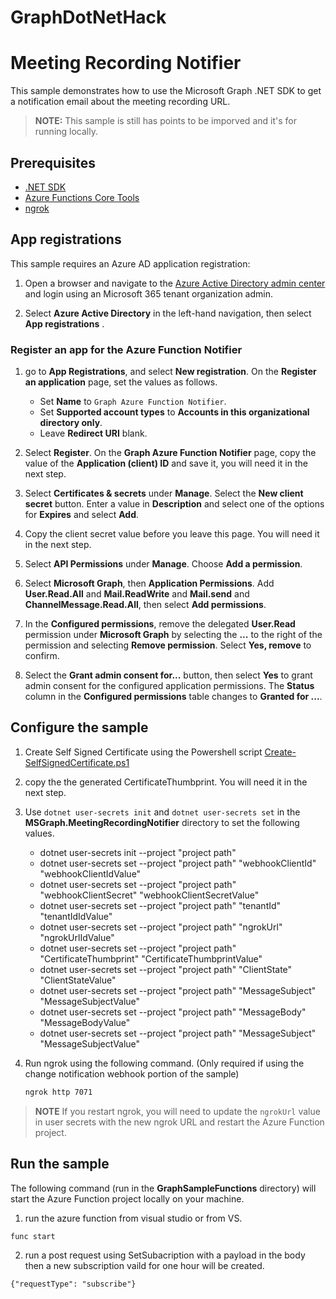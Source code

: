 # GraphDotNetHack

# Meeting Recording Notifier

This sample demonstrates how to use the Microsoft Graph .NET SDK to get a notification email about the meeting recording URL.

> **NOTE:** This sample is still has points to be imporved and it's for running locally.

## Prerequisites

- [.NET SDK](https://dotnet.microsoft.com/download)
- [Azure Functions Core Tools](https://learn.microsoft.com/azure/azure-functions/functions-run-local)
- [ngrok](https://ngrok.com/)

## App registrations

This sample requires an Azure AD application registration:

1. Open a browser and navigate to the [Azure Active Directory admin center](https://aad.portal.azure.com) and login using an Microsoft 365 tenant organization admin.

2. Select **Azure Active Directory** in the left-hand navigation, then select **App registrations** .


### Register an app for the Azure Function Notifier

1. go to **App Registrations**, and select **New registration**. On the **Register an application** page, set the values as follows.

    - Set **Name** to `Graph Azure Function Notifier`.
    - Set **Supported account types** to **Accounts in this organizational directory only**.
    - Leave **Redirect URI** blank.

1. Select **Register**. On the **Graph Azure Function Notifier** page, copy the value of the **Application (client) ID** and save it, you will need it in the next step.

1. Select **Certificates & secrets** under **Manage**. Select the **New client secret** button. Enter a value in **Description** and select one of the options for **Expires** and select **Add**.

1. Copy the client secret value before you leave this page. You will need it in the next step.

1. Select **API Permissions** under **Manage**. Choose **Add a permission**.

1. Select **Microsoft Graph**, then **Application Permissions**. Add **User.Read.All** and **Mail.ReadWrite** and **Mail.send** and **ChannelMessage.Read.All**, then select **Add permissions**.

1. In the **Configured permissions**, remove the delegated **User.Read** permission under **Microsoft Graph** by selecting the **...** to the right of the permission and selecting **Remove permission**. Select **Yes, remove** to confirm.

1. Select the **Grant admin consent for...** button, then select **Yes** to grant admin consent for the configured application permissions. The **Status** column in the **Configured permissions** table changes to **Granted for ...**.

## Configure the sample
1. Create Self Signed Certificate using the Powershell script [Create-SelfSignedCertificate.ps1](/MSGraph.MeetingRecordingNotifier/MeetingRecordingNotifier/ScriptsCreate-SelfSignedCertificate.ps1)
1. copy the the generated CertificateThumbprint. You will need it in the next step.

1. Use `dotnet user-secrets init` and `dotnet user-secrets set` in the **MSGraph.MeetingRecordingNotifier** directory to set the following values.

    - dotnet user-secrets init --project "project path"
    - dotnet user-secrets set --project "project path" "webhookClientId" "webhookClientIdValue"
    - dotnet user-secrets set --project "project path" "webhookClientSecret" "webhookClientSecretValue"
    - dotnet user-secrets set --project "project path" "tenantId" "tenantIdIdValue"
    - dotnet user-secrets set --project "project path" "ngrokUrl" "ngrokUrlIdValue"
    - dotnet user-secrets set --project "project path" "CertificateThumbprint" "CertificateThumbprintValue"
    - dotnet user-secrets set --project "project path" "ClientState" "ClientStateValue"
    - dotnet user-secrets set --project "project path" "MessageSubject" "MessageSubjectValue"
    - dotnet user-secrets set --project "project path" "MessageBody" "MessageBodyValue"
    - dotnet user-secrets set --project "project path" "MessageSubject" "MessageSubjectValue"


1. Run ngrok using the following command. (Only required if using the change notification webhook portion of the sample)

    ```bash
    ngrok http 7071
    ```

> **NOTE**
> If you restart ngrok, you will need to update the `ngrokUrl` value in user secrets with the new ngrok URL and restart the Azure Function project.

## Run the sample

The following command (run in the **GraphSampleFunctions** directory) will start the Azure Function project locally on your machine.
1. run the azure function from visual studio or from VS.
```bash
func start
```

2. run a post request using SetSubacription with a payload in the body then a new subscription vaild for one hour will be created.

```{"requestType": "subscribe"}```

